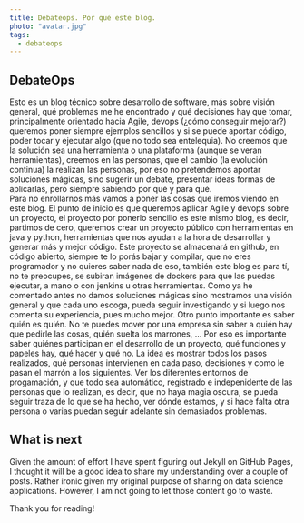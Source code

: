 ```yaml
---
title: Debateops. Por qué este blog.
photo: "avatar.jpg"
tags:
  - debateops
---
```



## DebateOps

Esto es un blog técnico sobre desarrollo de software, más sobre visión general, qué problemas me he encontrado y qué decisiones hay que tomar, principalmente orientado hacia Agile, devops (¿cómo conseguir mejorar?) queremos poner siempre ejemplos sencillos y si se puede aportar código, poder tocar y ejecutar algo (que no todo sea entelequia). No creemos que la solución sea una herramienta o una plataforma (aunque se veran herramientas), creemos en las personas, que el cambio (la evolución continua) la realizan las personas, por eso no pretendemos aportar soluciones mágicas, sino sugerir un debate, presentar ideas formas de aplicarlas, pero siempre sabiendo por qué y para qué.  
   Para no enrollarnos más vamos a poner las cosas que iremos viendo en este blog.
   El punto de inicio es que queremos aplicar Agile y devops sobre un proyecto, el proyecto por ponerlo sencillo es este mismo blog, es decir, partimos de cero, queremos crear un proyecto público con herramientas en java y python, herramientas que nos ayudan a la hora de desarrollar y generar más y mejor código.
   Este proyecto se almacenará en github, en código abierto, siempre te lo porás bajar y compilar, que no eres programador y no quieres saber nada de eso, también este blog es para tí, no te preocupes, se subiran imágenes de dockers para que las puedas ejecutar, a mano o con jenkins u otras herramientas. Como ya he comentado antes no damos soluciones mágicas sino mostramos una visión general y que cada uno escoga, pueda seguir investigando y si luego nos comenta su experiencia, pues mucho mejor.
   Otro punto importante es saber quién es quién. No te puedes mover por una empresa sin saber a quién hay que pedirle las cosas, quién suelta los marrones, ... Por eso es importante saber quiénes participan en el desarrollo de un proyecto, qué funciones y papeles hay, qué hacer y qué no. 
   La idea es mostrar todos los pasos realizados, qué personas intervienen en cada paso, decisiones y como le pasan el marrón a los siguientes. Ver los diferentes entornos de progamación, y que todo sea automático, registrado e indepenidente de las personas que lo realizan, es decir, que no haya magia oscura, se pueda seguir traza de lo que se ha hecho, ver dónde estamos, y si hace falta otra persona o varias puedan seguir adelante sin demasiados problemas. 

## What is next

Given the amount of effort I have spent figuring out Jekyll on GitHub Pages,
I thought it will be a good idea to share my understanding over a couple of posts.
Rather ironic given my original purpose of sharing on data science applications.
However, I am not going to let those content go to waste.

Thank you for reading!

